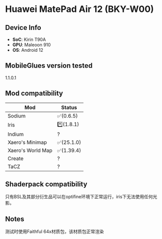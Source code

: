 # Huawei MatePad Air 12 (BKY-W00)


## Device Info


- **SoC**: Kirin T90A
- **GPU**: Maleoon 910
- **OS**: Android 12


## MobileGlues version tested


1.1.0.1


## Mod compatibility


|**Mod**|**Status**|
|---|---|
| Sodium | ✅(0.6.5) |
| Iris | *️⃣(1.8.1) |
| Indium | ? |
| Xaero's Minimap | ✅(25.1.0) |
| Xaero's World Map | ✅(1.39.4) |
| Create | ? |
| TaCZ | ? |


## Shaderpack compatibility


只有BSL及其部分衍生品可以在optifine环境下正常运行，iris下无法使用任何光影。


## Notes


测试时使用Faithful 64x材质包，该材质包正常渲染
